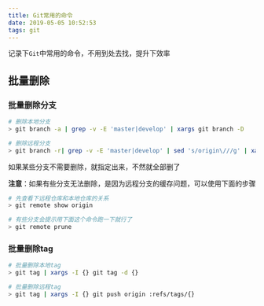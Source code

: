 ```yaml
---
title: Git常用的命令
date: 2019-05-05 10:52:53
tags: git
---
```


记录下`Git`中常用的命令，不用到处去找，提升下效率

## 批量删除

### 批量删除分支
```sh
# 删除本地分支
> git branch -a | grep -v -E 'master|develop' | xargs git branch -D

# 删除远程分支
> git branch -r| grep -v -E 'master|develop' | sed 's/origin\///g' | xargs -I {} git push origin :{}
```
如果某些分支不需要删除，就指定出来，不然就全部删了

**注意**：如果有些分支无法删除，是因为远程分支的缓存问题，可以使用下面的步骤

```sh
# 先查看下远程仓库和本地仓库的关系
> git remote show origin

# 有些分支会提示用下面这个命令跑一下就行了
> git remote prune
```

### 批量删除tag

```sh
# 批量删除本地tag
> git tag | xargs -I {} git tag -d {}

# 批量删除远程tag
> git tag | xargs -I {} git push origin :refs/tags/{}
```